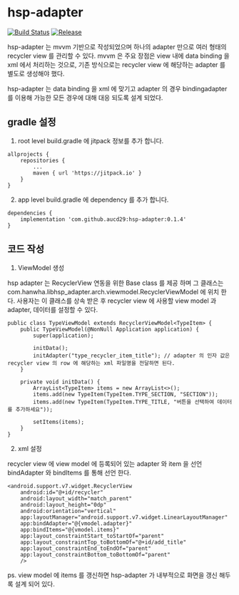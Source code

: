
# hsp-adapter
[![Build Status](https://travis-ci.org/aucd29/hsp-adapter.svg?branch=master)](https://travis-ci.org/aucd29/hsp-adapter)
[![Release](https://jitpack.io/v/aucd29/hsp-adapter.svg)](https://jitpack.io/#aucd29/hsp-adapter)

hsp-adapter 는 mvvm 기반으로 작성되었으며 하나의 adapter 만으로 여러 형태의 recycler view 를 관리할 수 있다.
mvvm 은 주요 장점은 view 내에 data binding 을 xml 에서 처리하는 것으로, 기존 방식으로는 recycler view 에 해당하는
adapter 를 별도로 생성해야 했다.

hsp-adapter 는 data binding 을 xml 에 맞기고 adapter 의 경우 bindingadapter 를
이용해 가능한 모든 경우에 대해 대응 되도록 설계 되었다.


## gradle 설정
1. root level build.gradle 에 jitpack 정보를 추가 합니다.
```
allprojects {
	repositories {
		...
		maven { url 'https://jitpack.io' }
	}
}
```
2. app level build.gradle 에 dependency 를 추가 합니다.
```
dependencies {
	implementation 'com.github.aucd29:hsp-adapter:0.1.4'
}
```

## 코드 작성

1. ViewModel 생성

hsp adapter 는 RecyclerView 연동을 위한 Base class 를 제공 하며 그 클래스는 com.hanwha.libhsp_adapter.arch.viewmodel.RecyclerViewModel 에 위치 한다.
사용자는 이 클래스를 상속 받은 후 recycler view 에 사용할 view model 과 adapter, 데이터를 설정할 수 있다.
```
public class TypeViewModel extends RecyclerViewModel<TypeItem> {
    public TypeViewModel(@NonNull Application application) {
        super(application);

        initData();
        initAdapter("type_recycler_item_title"); // adapter 의 인자 값은 recycler view 의 row 에 해당하는 xml 파일명을 전달하면 된다.
    }

    private void initData() {
        ArrayList<TypeItem> items = new ArrayList<>();
        items.add(new TypeItem(TypeItem.TYPE_SECTION, "SECTION"));
        items.add(new TypeItem(TypeItem.TYPE_TITLE, "버튼을 선택하여 데이터를 추가하세요"));

        setItems(items);
    }
}
```

2. xml 설정

recycler view 에 view model 에 등록되어 있는 adapter 와 item 을 선언 bindAdapter 와 bindItems 를 통해 선언 한다.
```
<android.support.v7.widget.RecyclerView
    android:id="@+id/recycler"
    android:layout_width="match_parent"
    android:layout_height="0dp"
    android:orientation="vertical"
    app:layoutManager="android.support.v7.widget.LinearLayoutManager"
    app:bindAdapter="@{vmodel.adapter}"
    app:bindItems="@{vmodel.items}"
    app:layout_constraintStart_toStartOf="parent"
    app:layout_constraintTop_toBottomOf="@+id/add_title"
    app:layout_constraintEnd_toEndOf="parent"
    app:layout_constraintBottom_toBottomOf="parent"
    />
```


ps. view model 에 items 를 갱신하면 hsp-adapter 가 내부적으로 화면을 갱신 해두록 설계 되어 있다.
